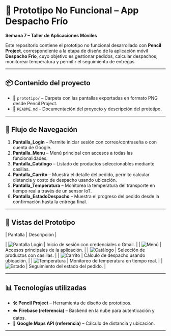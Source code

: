 # 📱 Prototipo No Funcional – App Despacho Frío  
**Semana 7 – Taller de Aplicaciones Móviles**

Este repositorio contiene el prototipo no funcional desarrollado con **Pencil Project**, correspondiente a la etapa de diseño de la aplicación móvil **Despacho Frío**, cuyo objetivo es gestionar pedidos, calcular despachos, monitorear temperatura y permitir el seguimiento de entregas.

---

## 📦 Contenido del proyecto

- 📁 `prototipo/` – Carpeta con las pantallas exportadas en formato PNG desde Pencil Project.  
- 📄 `README.md` – Documentación del proyecto y descripción del prototipo.

---

## 🧭 Flujo de Navegación

1. **Pantalla_Login** – Permite iniciar sesión con correo/contraseña o con cuenta de Google.  
2. **Pantalla_Menu** – Menú principal con accesos a todas las funcionalidades.  
3. **Pantalla_Catálogo** – Listado de productos seleccionables mediante casillas.  
4. **Pantalla_Carrito** – Muestra el detalle del pedido, permite calcular distancia y costo de despacho usando ubicación.  
5. **Pantalla_Temperatura** – Monitorea la temperatura del transporte en tiempo real a través de un sensor IoT.  
6. **Pantalla_EstadoDespacho** – Muestra el progreso del pedido desde la confirmación hasta la entrega final.

---

## 📸 Vistas del Prototipo

| Pantalla                                         | Descripción                             |

| ![Pantalla Login](prototipo/Pantalla_Login.png) | Inicio de sesión con credenciales o Gmail. |
| ![Menú](prototipo/Pantalla_Menu.png) | Accesos principales de la aplicación. |
| ![Catálogo](prototipo/Pantalla_Catálogo.png) | Selección de productos con casillas. |
| ![Carrito](prototipo/Pantalla_Carrito.png) | Cálculo de despacho usando ubicación. |
| ![Temperatura](prototipo/Pantalla_Temperatura.png) | Monitoreo de temperatura en tiempo real. |
| ![Estado](prototipo/Pantalla_EstadoDespacho.png) | Seguimiento del estado del pedido. |

---

## 📊 Tecnologías utilizadas

- 🛠️ **Pencil Project** – Herramienta de diseño de prototipos.  
- ☁️ **Firebase (referencia)** – Backend en la nube para autenticación y datos.  
- 📍 **Google Maps API (referencia)** – Cálculo de distancia y ubicación.  

---



